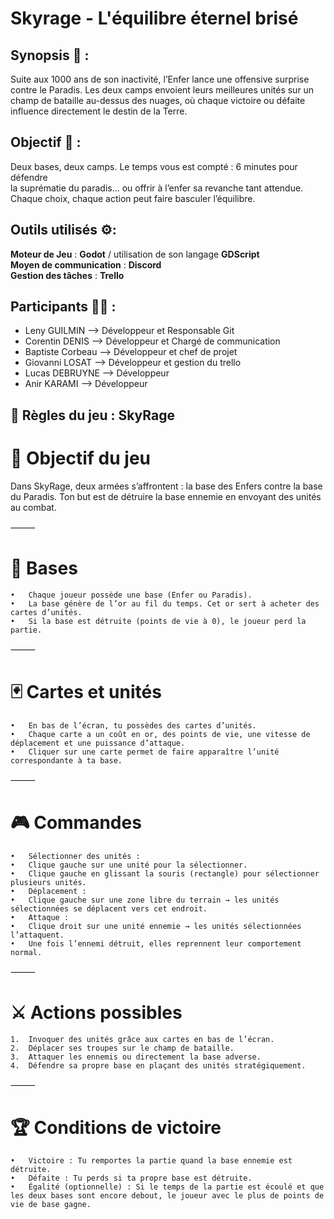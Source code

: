 # Skyrage - L'équilibre éternel brisé

## Synopsis 📝 :

Suite aux 1000 ans de son inactivité, l’Enfer lance une offensive surprise contre le Paradis.
Les deux camps envoient leurs meilleures unités sur un champ de bataille au-dessus des nuages,
où chaque victoire ou défaite influence directement le destin de la Terre.

## Objectif 🎯 :

Deux bases, deux camps. Le temps vous est compté : 6 minutes pour défendre <br>
la suprématie du paradis… ou offrir à l’enfer sa revanche tant attendue. <br>
Chaque choix, chaque action peut faire basculer l’équilibre.

## Outils utilisés ⚙️:

**Moteur de Jeu** : **Godot** / utilisation de son langage **GDScript** <br>
**Moyen de communication** : **Discord** <br>
**Gestion des tâches** : **Trello** <br>

## Participants 🧑‍💻 :

- Leny GUILMIN --> Développeur et Responsable Git
- Corentin DENIS --> Développeur et Chargé de communication
- Baptiste Corbeau --> Développeur et chef de projet
- Giovanni LOSAT --> Développeur et gestion du trello
- Lucas DEBRUYNE --> Développeur
- Anir KARAMI --> Développeur


## 📜 Règles du jeu : SkyRage

# 🎯 Objectif du jeu

Dans SkyRage, deux armées s’affrontent : la base des Enfers contre la base du Paradis.
Ton but est de détruire la base ennemie en envoyant des unités au combat.

⸻

# 🏰 Bases
	•	Chaque joueur possède une base (Enfer ou Paradis).
	•	La base génère de l’or au fil du temps. Cet or sert à acheter des cartes d’unités.
	•	Si la base est détruite (points de vie à 0), le joueur perd la partie.

⸻

# 🃏 Cartes et unités
	•	En bas de l’écran, tu possèdes des cartes d’unités.
	•	Chaque carte a un coût en or, des points de vie, une vitesse de déplacement et une puissance d’attaque.
	•	Cliquer sur une carte permet de faire apparaître l’unité correspondante à ta base.

⸻

# 🎮 Commandes
	•	Sélectionner des unités :
	•	Clique gauche sur une unité pour la sélectionner.
	•	Clique gauche en glissant la souris (rectangle) pour sélectionner plusieurs unités.
	•	Déplacement :
	•	Clique gauche sur une zone libre du terrain → les unités sélectionnées se déplacent vers cet endroit.
	•	Attaque :
	•	Clique droit sur une unité ennemie → les unités sélectionnées l’attaquent.
	•	Une fois l’ennemi détruit, elles reprennent leur comportement normal.

⸻

# ⚔️ Actions possibles
	1.	Invoquer des unités grâce aux cartes en bas de l’écran.
	2.	Déplacer ses troupes sur le champ de bataille.
	3.	Attaquer les ennemis ou directement la base adverse.
	4.	Défendre sa propre base en plaçant des unités stratégiquement.

⸻

# 🏆 Conditions de victoire
	•	Victoire : Tu remportes la partie quand la base ennemie est détruite.
	•	Défaite : Tu perds si ta propre base est détruite.
	•	Égalité (optionnelle) : Si le temps de la partie est écoulé et que les deux bases sont encore debout, le joueur avec le plus de points de vie de base gagne.
